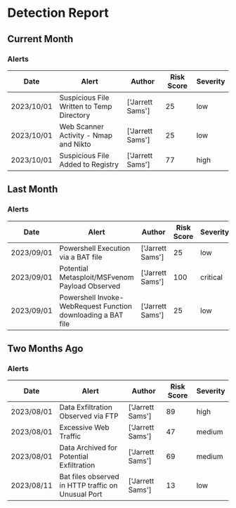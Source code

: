 # Detection Report
## Current Month
### Alerts
| Date | Alert | Author | Risk Score | Severity |
| --- | --- | --- | --- | --- |
|2023/10/01|Suspicious File Written to Temp Directory|['Jarrett Sams']|25|low|
|2023/10/01|Web Scanner Activity - Nmap and Nikto|['Jarrett Sams']|25|low|
|2023/10/01|Suspicious File Added to Registry|['Jarrett Sams']|77|high|
## Last Month
### Alerts
| Date | Alert | Author | Risk Score | Severity |
| --- | --- | --- | --- | --- |
|2023/09/01|Powershell Execution via a BAT file|['Jarrett Sams']|25|low|
|2023/09/01|Potential Metasploit/MSFvenom Payload Observed|['Jarrett Sams']|100|critical|
|2023/09/01|Powershell Invoke-WebRequest Function downloading a BAT file|['Jarrett Sams']|25|low|
## Two  Months Ago
### Alerts
| Date | Alert | Author | Risk Score | Severity |
| --- | --- | --- | --- | --- |
|2023/08/01|Data Exfiltration Observed via FTP|['Jarrett Sams']|89|high|
|2023/08/01|Excessive Web Traffic|['Jarrett Sams']|47|medium|
|2023/08/01|Data Archived for Potential Exfiltration|['Jarrett Sams']|69|medium|
|2023/08/11|Bat files observed in HTTP traffic on Unusual Port|['Jarrett Sams']|13|low|
